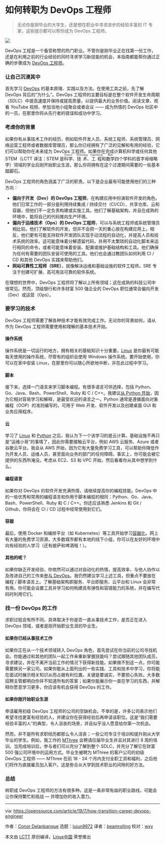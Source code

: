 [#]: collector: (lujun9972)
[#]: translator: (beamrolling)
[#]: reviewer: (wxy)
[#]: publisher: (wxy)
[#]: url: (https://linux.cn/article-11285-1.html)
[#]: subject: (How to transition into a career as a DevOps engineer)
[#]: via: (https://opensource.com/article/19/7/how-transition-career-devops-engineer)
[#]: author: (Conor Delanbanque https://opensource.com/users/cdelanbanquehttps://opensource.com/users/daniel-ohhttps://opensource.com/users/herontheclihttps://opensource.com/users/marcobravohttps://opensource.com/users/cdelanbanque)

如何转职为 DevOps 工程师 
======

> 无论你是刚毕业的大学生，还是想在职业中寻求进步的经验丰富的 IT 专家，这些提示都可以帮你成为 DevOps 工程师。

![](https://img.linux.net.cn/data/attachment/album/201908/30/171751rodhw6wko6fkkwkq.jpg)

DevOps 工程是一个备受称赞的热门职业。不管你是刚毕业正在找第一份工作，还是在利用之前的行业经验的同时寻求学习新技能的机会，本指南都能帮你通过正确的步骤成为 [DevOps 工程师][2]。

### 让自己沉浸其中 

首先学习 [DevOps][3] 的基本原理、实践以及方法。在使用工具之前，先了解 DevOps 背后的“为什么”。DevOps 工程师的主要目标是在整个软件开发生命周期（SDLC）中提高速度并保持或提高质量，以提供最大的业务价值。阅读文章、观看 YouTube 视频、参加当地小组聚会或者会议 —— 成为热情的 DevOps 社区中的一员，在那里你将从先行者的错误和成功中学习。 

### 考虑你的背景 

如果你有从事技术工作的经历，例如软件开发人员、系统工程师、系统管理员、网络运营工程师或者数据库管理员，那么你已经拥有了广泛的见解和有用的经验，它们可以帮助你在未来成为 DevOps 工程师。如果你在完成计算机科学或任何其他 STEM（LCTT 译注：STEM 是<ruby>科学<rt>Science</rt></ruby>、<ruby>技术<rt>Technology</rt></ruby>、<ruby>工程<rt>Engineering</rt></ruby>和<ruby>数学<rt>Math</rt></ruby>四个学科的首字母缩略字）领域的学业后刚开始职业生涯，那么你将拥有在这个过渡期间需要的一些基本踏脚石。 

DevOps 工程师的角色涵盖了广泛的职责。以下是企业最有可能使用他们的三种方向：

* **偏向于开发（Dev）的 DevOps 工程师**，在构建应用中扮演软件开发的角色。他们日常工作的一部分是利用持续集成 / 持续交付（CI/CD）、共享仓库、云和容器，但他们不一定负责构建或实施工具。他们了解基础架构，并且在成熟的环境中，能将自己的代码推向生产环境。
* **偏向于运维技术（Ops）的 DevOps 工程师**，可以与系统工程师或系统管理员相比较。他们了解软件的开发，但并不会把一天的重心放在构建应用上。相反，他们更有可能支持软件开发团队实现手动流程的自动化，并提高人员和技术系统的效率。这可能意味着分解遗留代码，并用不太繁琐的自动化脚本来运行相同的命令，或者可能意味着安装、配置或维护基础结构和工具。他们确保为任何有需要的团队安装可使用的工具。他们也会通过教团队如何利用 CI / CD 和其他 DevOps 实践来帮助他们。
* **网站可靠性工程师（SRE）**，就像解决运维和基础设施的软件工程师。SRE 专注于创建可扩展、高可用且可靠的软件系统。

在理想的世界中，DevOps 工程师将了解以上所有领域；这在成熟的科技公司中很常见。然而，顶级银行和许多财富 500 强企业的 DevOps 职位通常会偏向开发（Dev）或运营（Ops）。

### 要学习的技术

DevOps 工程师需要了解各种技术才能有效完成工作。无论你的背景如何，请从作为 DevOps 工程师需要使用和理解的基本技术开始。

#### 操作系统

操作系统是一切运行的地方，拥有相关的基础知识十分重要。[Linux][4] 是你最有可能每天使用的操作系统，尽管有的组织会使用 Windows 操作系统。要开始使用，你可以在家中安装 Linux，在那里你可以随心所欲地中断，并在此过程中学习。

#### 脚本

接下来，选择一门语言来学习脚本编程。有很多语言可供选择，包括 Python、Go、Java、Bash、PowerShell、Ruby 和 C / C++。我建议[从 Python 开始][5]，因为它相对容易学习和解释，是最受欢迎的语言之一。Python 通常是遵循面向对象编程（OOP）的准则编写的，可用于 Web 开发、软件开发以及创建桌面 GUI 和业务应用程序。

#### 云

学习了 [Linux][4] 和 [Python][5] 之后，我认为下一个该学习的是云计算。基础设施不再只是“运维小哥”的事情了，因此你需要接触云平台，例如 AWS 云服务、Azure 或者谷歌云平台。我会从 AWS 开始，因为它有大量免费学习工具，可以帮助你降低作为开发人员、运维人员，甚至面向业务的部门的任何障碍。事实上，你可能会被它提供的东西所淹没。考虑从 EC2、S3 和 VPC 开始，然后看看你从其中想学到什么。

#### 编程语言

如果你对 DevOps 的软件开发充满热情，请继续提高你的编程技能。DevOps 中的一些优秀和常用的编程语言和你用于脚本编程的相同：Python、Go、Java、Bash、PowerShell、Ruby 和 C / C++。你还应该熟悉 Jenkins 和 Git / Github，你将会在 CI / CD 过程中经常使用到它们。

#### 容器

最后，使用 Docker 和编排平台（如 Kubernetes）等工具开始学习[容器化][6]。网上有大量的免费学习资源，大多数城市都有本地的线下小组，你可以在友好的环境中向有经验的人学习（还有披萨和啤酒哦！）。

#### 其他的呢？

如果你缺乏开发经验，你依然可以通过对自动化的热情，提高效率，与他人协作以及改进自己的工作来[参与 DevOps][3]。我仍然建议学习上述工具，但重点不要放在编程 / 脚本语言上。了解基础架构即服务、平台即服务、云平台和 Linux 会非常有用。你可能会设置工具并学习如何构建具有弹性和容错能力的系统，并在编写代码时利用它们。

### 找一份 DevOps 的工作

求职过程会有所不同，具体取决于你是否一直从事技术工作，是否正在进入 DevOps 领域，或者是刚开始职业生涯的毕业生。

#### 如果你已经从事技术工作

如果你正在从一个技术领域转入 DevOps 角色，首先尝试在你当前的公司寻找机会。你能通过和其他的团队一起工作来重新掌握技能吗？尝试跟随其他团队成员，寻求建议，并在不离开当前工作的情况下获得新技能。如果做不到这一点，你可能需要换另一家公司。如果你能从上面列出的一些实践、工具和技术中学习，你将能在面试时展示相关知识从而占据有利位置。关键是要诚实，不要担心失败。大多数招聘主管都明白你并不知道所有的答案；如果你能展示你一直在学习的东西，并解释你愿意学习更多，你应该有机会获得 DevOps 的工作。

#### 如果你刚开始职业生涯

申请雇用初级 DevOps 工程师的公司的空缺机会。不幸的是，许多公司表示他们希望寻找更富有经验的人，并建议你在获得经验后再申请该职位。这是“我们需要经验丰富的人”的典型，令人沮丧的场景，并且似乎没人愿意给你第一次机会。

然而，并不是所有求职经历都那么令人沮丧；一些公司专注于培训和提升刚从大学毕业的学生。例如，我工作的 [MThree][7] 会聘请应届毕业生并且对其进行 8 周的培训。当完成培训后，参与者们可以充分了解到整个 SDLC，并充分了解它在财富 500 强公司环境中的运用方式。毕业生被聘为 MThree 的客户公司的初级 DevOps 工程师 —— MThree 在前 18 - 24 个月内支付全职工资和福利，之后他们将作为直接雇员加入客户。这是弥合从大学到技术职业的间隙的好方法。

### 总结

转职成 DevOps 工程师的方法有很多种。这是一条非常有益的职业路线，可能会让你保持繁忙和挑战 — 并增加你的收入潜力。

--------------------------------------------------------------------------------

via: https://opensource.com/article/19/7/how-transition-career-devops-engineer

作者：[Conor Delanbanque][a]
选题：[lujun9972][b]
译者：[beamrolling](https://github.com/beamrolling)
校对：[wxy](https://github.com/wxy)

本文由 [LCTT](https://github.com/LCTT/TranslateProject) 原创编译，[Linux中国](https://linux.cn/) 荣誉推出

[a]: https://opensource.com/users/cdelanbanquehttps://opensource.com/users/daniel-ohhttps://opensource.com/users/herontheclihttps://opensource.com/users/marcobravohttps://opensource.com/users/cdelanbanque
[b]: https://github.com/lujun9972
[1]: https://opensource.com/sites/default/files/styles/image-full-size/public/lead-images/hiring_talent_resume_job_career.png?itok=Ci_ulYAH (technical resume for hiring new talent)
[2]: https://opensource.com/article/19/7/devops-vs-sysadmin
[3]: https://opensource.com/resources/devops
[4]: https://opensource.com/resources/linux
[5]: https://opensource.com/resources/python
[6]: https://opensource.com/article/18/8/sysadmins-guide-containers
[7]: https://www.mthreealumni.com/
